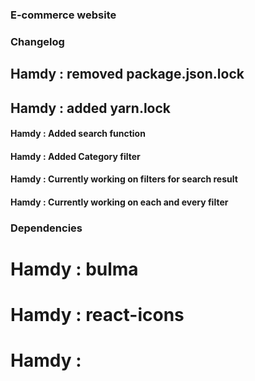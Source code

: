 ### E-commerce website ###

### Changelog
## Hamdy : removed package.json.lock
## Hamdy : added yarn.lock
#### Hamdy : Added search function
#### Hamdy : Added Category filter
#### Hamdy : Currently working on filters for search result 
#### Hamdy : Currently working on each and every filter

### Dependencies
# Hamdy : bulma
# Hamdy : react-icons
# Hamdy : 